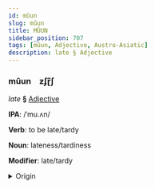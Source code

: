 ```yaml
---
id: mûun
slug: mûun
title: MÛUN
sidebar_position: 707
tags: [mûun, Adjective, Austro-Asiatic]
description: late § Adjective
---
```


### mûun&emsp;<span kind="abugida">ƶʄɽ̃ʃ</span>

*late* **§** [Adjective](../../tags/Adjective)

**IPA**: /ˈmu.ʌn/

**Verb**: to be late/tardy

**Noun**: lateness/tardiness

**Modifier**: late/tardy

<details>
    <summary>Origin</summary>
    Vietnamese muộn [muəŋ˨˩˨]<br/>
    <em>Austro-Asiatic Language Family</em>
</details>